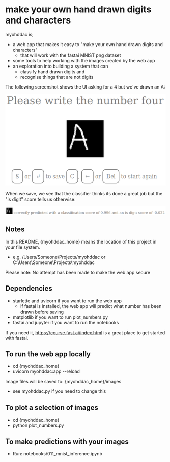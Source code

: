 # make your own hand drawn digits and characters

myohddac is;
- a web app that makes it easy to "make your own hand drawn digits and characters"
    - that will work with the fastai MNIST png dataset
- some tools to help working with the images created by the web app
- an exploration into building a system that can 
    - classify hand drawn digits and 
    - recognise things that are not digits

The following screenshot shows the UI asking for a 4 but we've drawn an A:

![screenhot1](Screenshot1.png)

When we save, we see that the classifier thinks its done a great job but the "is digit" score tells us otherwise:

![screenhot2](Screenshot2.png)

## Notes
In this README, {myohddac_home} means the location of this project in your file system.
- e.g. /Users/Someone/Projects/myohddac or C:\Users\Someone\Projects\myohddac

Please note: No attempt has been made to make the web app secure

## Dependencies
- starlette and uvicorn if you want to run the web app
    - if fastai is installed, the web app will predict what number has been drawn before saving
- matplotlib if you want to run plot_numbers.py
- fastai and jupyter if you want to run the notebooks

If you need it, https://course.fast.ai/index.html is a great place to get started with fastai.

## To run the web app locally
- cd {myohddac_home}
- uvicorn myohddac:app --reload

Image files will be saved to: {myohddac_home}/images
- see myohddac.py if you need to change this

## To plot a selection of images
- cd {myohddac_home}
- python plot_numbers.py

## To make predictions with your images
- Run: notebooks/011_mnist_inference.ipynb
